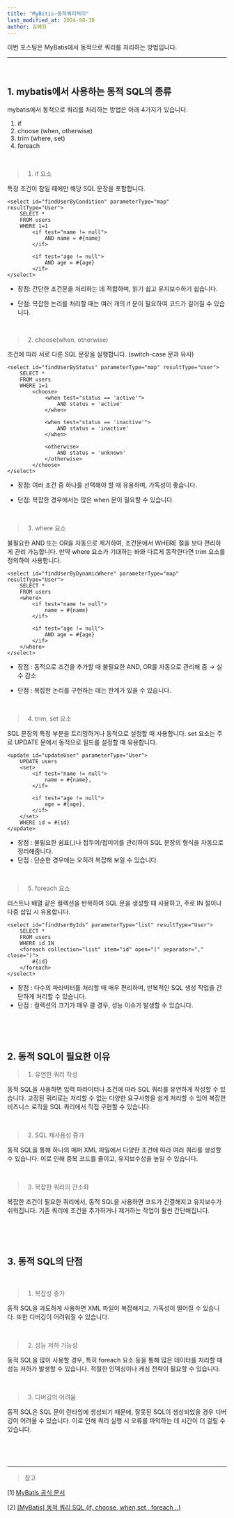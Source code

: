 ```yaml
---
title: "MyBitis-동적쿼리처리"
last_modified_at: 2024-08-30
author: 김혜원
---
```


이번 포스팅은 MyBatis에서 동적으로 쿼리를 처리하는 방법입니다.

---

&nbsp;

## 1. mybatis에서 사용하는 동적 SQL의 종류

mybatis에서 동적으로 쿼리를 처리하는 방법은 아래 4가지가 있습니다.

1. if
2. choose (when, otherwise)
3. trim (where, set)
4. foreach

&nbsp;

> 1. if 요소

특정 조건이 참일 때에만 해당 SQL 문장을 포함합니다.

    <select id="findUserByCondition" parameterType="map" resultType="User">
        SELECT * 
        FROM users
        WHERE 1=1
            <if test="name != null">
                AND name = #{name}
            </if>
            
            <if test="age != null">
                AND age = #{age}
            </if>
    </select>

- 장점: 간단한 조건문을 처리하는 데 적합하며, 읽기 쉽고 유지보수하기 쉽습니다.

- 단점: 복잡한 논리를 처리할 때는 여러 개의 if 문이 필요하여 코드가 길어질 수 있습니다.

&nbsp;

> 2. choose(when, otherwise)
    
조건에 따라 서로 다른 SQL 문장을 실행합니다. (switch-case 문과 유사)

    <select id="findUserByStatus" parameterType="map" resultType="User">
        SELECT * 
        FROM users
        WHERE 1=1
            <choose>
                <when test="status == 'active'">
                    AND status = 'active'
                </when>

                <when test="status == 'inactive'">
                    AND status = 'inactive'
                </when>

                <otherwise>
                    AND status = 'unknown'
                </otherwise>
            </choose>
    </select>

- 장점: 여러 조건 중 하나를 선택해야 할 때 유용하며, 가독성이 좋습니다.

- 단점: 복잡한 경우에서는 많은 when 문이 필요할 수 있습니다.

&nbsp;

> 3. where 요소

불필요한 AND 또는 OR을 자동으로 제거하여, 조건문에서 WHERE 절을 보다 편리하게 관리 가능합니다. 만약 where 요소가 기대하는 바와 다르게 동작한다면 trim 요소를 정의하여 사용합니다.

    <select id="findUserByDynamicWhere" parameterType="map" resultType="User">
        SELECT * 
        FROM users
        <where>
            <if test="name != null">
                name = #{name}
            </if>

            <if test="age != null">
                AND age = #{age}
            </if>
        </where>
    </select>

- 장점 : 동적으로 조건을 추가할 때 불필요한 AND, OR를 자동으로 관리해 줌 → 실수 감소

- 단점 : 복잡한 논리를 구현하는 데는 한계가 있을 수 있습니다.

&nbsp;

> 4. trim, set 요소

SQL 문장의 특정 부분을 트리밍하거나 동적으로 설정할 때 사용합니다. set 요소는 주로 UPDATE 문에서 동적으로 필드를 설정할 때 유용합니다.

    <update id="updateUser" parameterType="User">
        UPDATE users
        <set>
            <if test="name != null">
                name = #{name},
            </if>
            
            <if test="age != null">
                age = #{age},
            </if>
        </set>
        WHERE id = #{id}
    </update>

- 장점 : 불필요한 쉼표(,)나 접두어/접미어를 관리하여 SQL 문장의 형식을 자동으로 정리해줍니다.
- 단점 : 단순한 경우에는 오히려 복잡해 보일 수 있습니다.

&nbsp;

> 5. foreach 요소

리스트나 배열 같은 컬렉션을 반복하여 SQL 문을 생성할 때 사용하고, 주로 IN 절이나 다중 삽입 시 유용합니다.


    <select id="findUserByIds" parameterType="list" resultType="User">
        SELECT * 
        FROM users
        WHERE id IN
        <foreach collection="list" item="id" open="(" separator="," close=")">
            #{id}
        </foreach>
    </select>

- 장점 : 다수의 파라미터를 처리할 때 매우 편리하며, 반복적인 SQL 생성 작업을 간단하게 처리할 수 있습니다.
- 단점 : 컬렉션의 크기가 매우 클 경우, 성능 이슈가 발생할 수 있습니다.

&nbsp;

&nbsp;

## 2. 동적 SQL이 필요한 이유

> 1. 유연한 쿼리 작성

동적 SQL을 사용하면 입력 파라미터나 조건에 따라 SQL 쿼리를 유연하게 작성할 수 있습니다. 고정된 쿼리로는 처리할 수 없는 다양한 요구사항을 쉽게 처리할 수 있어 복잡한 비즈니스 로직을 SQL 쿼리에서 직접 구현할 수 있습니다.

&nbsp;

> 2. SQL 재사용성 증가

동적 SQL을 통해 하나의 매퍼 XML 파일에서 다양한 조건에 따라 여러 쿼리를 생성할 수 있습니다. 이로 인해 중복 코드를 줄이고, 유지보수성을 높일 수 있습니다.

&nbsp;

> 3. 복잡한 쿼리의 간소화

복잡한 조건이 필요한 쿼리에서, 동적 SQL을 사용하면 코드가 간결해지고 유지보수가 쉬워집니다. 기존 쿼리에 조건을 추가하거나 제거하는 작업이 훨씬 간단해집니다.

&nbsp;

&nbsp;

## 3. 동적 SQL의 단점

&nbsp;

> 1. 복잡성 증가

동적 SQL을 과도하게 사용하면 XML 파일이 복잡해지고, 가독성이 떨어질 수 있습니다. 또한 디버깅이 어려워질 수 있습니다.

&nbsp;
&nbsp;
> 2. 성능 저하 가능성

동적 SQL을 많이 사용할 경우, 특히 foreach 요소 등을 통해 많은 데이터를 처리할 때 성능 저하가 발생할 수 있습니다. 적절한 인덱싱이나 캐싱 전략이 필요할 수 있습니다.

&nbsp;

> 3. 디버깅의 어려움

동적 SQL은 SQL 문이 런타임에 생성되기 때문에, 잘못된 SQL이 생성되었을 경우 디버깅이 어려울 수 있습니다. 이로 인해 쿼리 실행 시 오류를 파악하는 데 시간이 더 걸릴 수 있습니다.


&nbsp;

&nbsp;


------
> 참고

[1] [MyBatis 공식 문서](https://mybatis.org/mybatis-3/ko/dynamic-sql.html)

[2] [[MyBatis] 동적 쿼리 SQL (if, choose, when,set , foreach ..)](https://joonpyo-hong.tistory.com/entry/MyBatis-MyBatis-%EB%8F%99%EC%A0%81-SQL-if-choose-foreach-set)
